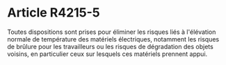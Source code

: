 # Article R4215-5

Toutes dispositions sont prises pour éliminer les risques liés à l'élévation normale de température des matériels électriques, notamment les risques de brûlure pour les travailleurs ou les risques de dégradation des objets voisins, en particulier ceux sur lesquels ces matériels prennent appui.